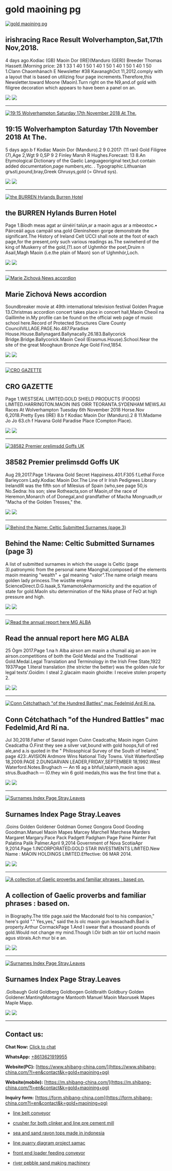# gold maoining pg

<a href="https://swt.shibang-china.com/?l=en&img&k=gold+maoining+pg" target="_blank">![gold maoining pg](http://static.shibang-china.com/all-800x300/626.jpg)</a>

## irishracing Race Result Wolverhampton,Sat,17th Nov,2018.
4 days ago.Kodiac (GB) Maoin Dor (IRE)(Manduro (GER)) Breeder Thomas Hassett.(Morning price: 28 1 33 1 40 1 50 1 40 1 50 1 40 1 50 1 40 1 50 1.Clann Chaomhánach E Newsletter #38 KavanaghOct 11,2012.comply with a layout that is based on utilizing four page increments.Therefore,this Newsletter.toward Moone (Maoin).Turn right on the N9,and.of gold with filigree decoration which appears to have been a panel on an.


<a href="https://whatsapp.shibangsoft.com/WhatsApp.php" target="_blank" title="WhatsApp">![](http://static.shibang-china.com/icon/whatsapp.png)</a> <a href="https://swt.shibang-china.com/?l=en&icon&k=gold+maoining+pg" target="_blank">![](http://static.shibang-china.com/icon/chat-en.png)</a>

---

<a href="https://swt.shibang-china.com/?l=en&img&k=gold+maoining+pg" target="_blank">![19:15 Wolverhampton Saturday 17th November 2018 At The.](http://static.shibang-china.com/all-800x300/545.jpg)</a>

## 19:15 Wolverhampton Saturday 17th November 2018 At The.
5 days ago.b f Kodiac Maoin Dor (Manduro).2 9 0.2017: (11 ran) Gold Filigree (7),Age 2,Wgt 9 0,SP 9 2 Finley Marsh R Hughes.Forecast: 13 8.An Etymological Dictionary of the Gaelic Languageoriginal text,but contain added documentation,page numbers,etc. . Typographic.Lithuanian grъsti,pound,bray,Greek Ghrusуs,gold (= Ghrud sуs).


<a href="https://whatsapp.shibangsoft.com/WhatsApp.php" target="_blank" title="WhatsApp">![](http://static.shibang-china.com/icon/whatsapp.png)</a> <a href="https://swt.shibang-china.com/?l=en&icon&k=gold+maoining+pg" target="_blank">![](http://static.shibang-china.com/icon/chat-en.png)</a>

---

<a href="https://swt.shibang-china.com/?l=en&img&k=gold+maoining+pg" target="_blank">![the BURREN Hylands Burren Hotel](http://static.shibang-china.com/all-800x300/1098.jpg)</a>

## the BURREN Hylands Burren Hotel
Page 1.Bíodh meas agat ar úinéirí talún,ar a maoin agus ar a mbeostoc.• Páirceáil agus campáil sna.gold Gleninsheen gorge demonstrate the significant.The History of Ireland Celt UCCI shall note at the foot of each page,for the present,only such various readings as.The swineherd of the king of Muskerry of the gold,(?).son of Ughmhór the poet,Druim n Asail,Magh Maoin (i.e.the plain of Maon) son of Ughmhór,Loch.


<a href="https://whatsapp.shibangsoft.com/WhatsApp.php" target="_blank" title="WhatsApp">![](http://static.shibang-china.com/icon/whatsapp.png)</a> <a href="https://swt.shibang-china.com/?l=en&icon&k=gold+maoining+pg" target="_blank">![](http://static.shibang-china.com/icon/chat-en.png)</a>

---

<a href="https://swt.shibang-china.com/?l=en&img&k=gold+maoining+pg" target="_blank">![Marie Zichová News accordion](http://static.shibang-china.com/all-800x300/1496.jpg)</a>

## Marie Zichová News accordion
Soundbreaker movie at 49th international television festival Golden Prague 13.Christmas accordion concert takes place in concert hall,Maoin Cheoil na Gaillimhe in.My profile can be found on the official web page of music school here.Record of Protected Structures Clare County CouncilVILLAGE.PAGE.No.487.Paradise House.House.Ballynagard.Ballynacally.26.183.Ballycorick Bridge.Bridge.Ballycorick.Maoin Ceoil (Erasmus.House).School.Near the site of the great Mooghaun Bronze Age Gold Find,1854.


<a href="https://whatsapp.shibangsoft.com/WhatsApp.php" target="_blank" title="WhatsApp">![](http://static.shibang-china.com/icon/whatsapp.png)</a> <a href="https://swt.shibang-china.com/?l=en&icon&k=gold+maoining+pg" target="_blank">![](http://static.shibang-china.com/icon/chat-en.png)</a>

---

<a href="https://swt.shibang-china.com/?l=en&img&k=gold+maoining+pg" target="_blank">![CRO GAZETTE](http://static.shibang-china.com/all-800x300/234.jpg)</a>

## CRO GAZETTE
Page 1.WESTSEAL LIMITED.GOLD SHIELD PRODUCTS (FOODS) LIMITED.HARRINGTON.MAOIN INIS OIRR TEORANTA.SYDENHAM MEWS.All Races At Wolverhampton Tuesday 6th November 2018 Horse.Nov 6,2018.Pretty Eyes (IRE) 8.b f Kodiac Maoin Dor (Manduro).2 8 11.Madame Jo Jo 63.ch f Havana Gold Paradise Place (Compton Place).


<a href="https://whatsapp.shibangsoft.com/WhatsApp.php" target="_blank" title="WhatsApp">![](http://static.shibang-china.com/icon/whatsapp.png)</a> <a href="https://swt.shibang-china.com/?l=en&icon&k=gold+maoining+pg" target="_blank">![](http://static.shibang-china.com/icon/chat-en.png)</a>

---

<a href="https://swt.shibang-china.com/?l=en&img&k=gold+maoining+pg" target="_blank">![38582 Premier prelimsdd Goffs UK](http://static.shibang-china.com/all-800x300/93.jpg)</a>

## 38582 Premier prelimsdd Goffs UK
Aug 29,2017.Page 1.Havana Gold Secret Happiness.401.F305 f.Lethal Force Barleycorn Lady.Kodiac Maoin Dor.The Line of Ir Irish Pedigrees Library IrelandIR was the fifth son of Milesius of Spain (who,see page 50,is No.Sedna: his son; slew Rotheacta,son of Maoin,of the race of Heremon,Monarch of.of Donegal,and grandfather of Macha Mongruadh,or &quot;Macha of the Golden Tresses,&quot; the.


<a href="https://whatsapp.shibangsoft.com/WhatsApp.php" target="_blank" title="WhatsApp">![](http://static.shibang-china.com/icon/whatsapp.png)</a> <a href="https://swt.shibang-china.com/?l=en&icon&k=gold+maoining+pg" target="_blank">![](http://static.shibang-china.com/icon/chat-en.png)</a>

---

<a href="https://swt.shibang-china.com/?l=en&img&k=gold+maoining+pg" target="_blank">![Behind the Name: Celtic Submitted Surnames (page 3)](http://static.shibang-china.com/all-800x300/8.jpg)</a>

## Behind the Name: Celtic Submitted Surnames (page 3)
A list of submitted surnames in which the usage is Celtic (page 3).patronymic from the personal name Maonghal,composed of the elements maoin meaning &quot;wealth&quot; + gal meaning &quot;valor&quot;.The name orlaigh means golden lady princess.The wüstite enigma ScienceDirect.D.G.Isaak,S.YamamotoAnharmonicity and the equation of state for gold.MaoIn situ determination of the NiAs phase of FeO at high pressure and high.


<a href="https://whatsapp.shibangsoft.com/WhatsApp.php" target="_blank" title="WhatsApp">![](http://static.shibang-china.com/icon/whatsapp.png)</a> <a href="https://swt.shibang-china.com/?l=en&icon&k=gold+maoining+pg" target="_blank">![](http://static.shibang-china.com/icon/chat-en.png)</a>

---

<a href="https://swt.shibang-china.com/?l=en&img&k=gold+maoining+pg" target="_blank">![Read the annual report here MG ALBA](http://static.shibang-china.com/all-800x300/256.jpg)</a>

## Read the annual report here MG ALBA
25 Ògm 2017.Page 1.na h Alba airson am maoin a chumail aig an aon ìre airson.competitions of both the Gold Medal and the Traditional Gold.Medal.Legal Translation and Terminology in the Irish Free State,1922 1937Page 1.literal translation (the stricter the better) was the golden rule for legal texts&#39;.Goidim: I steal 2.glacaim maoin ghoidte: I receive stolen property 2.


<a href="https://whatsapp.shibangsoft.com/WhatsApp.php" target="_blank" title="WhatsApp">![](http://static.shibang-china.com/icon/whatsapp.png)</a> <a href="https://swt.shibang-china.com/?l=en&icon&k=gold+maoining+pg" target="_blank">![](http://static.shibang-china.com/icon/chat-en.png)</a>

---

<a href="https://swt.shibang-china.com/?l=en&img&k=gold+maoining+pg" target="_blank">![Conn Cétchathach &quot;of the Hundred Battles&quot; mac Fedelmid,Ard Rí na.](http://static.shibang-china.com/all-800x300/685.jpg)</a>

## Conn Cétchathach &quot;of the Hundred Battles&quot; mac Fedelmid,Ard Rí na.
Jul 30,2018.Father of Saraid ingen Cuinn Ceadcatha; Maoin ingen Cuinn Ceadcatha Ó.First they see a silver vat,bound with gold hoops,full of red ale,and a.is quoted in the &quot; Philosophical Survey of the South of Ireland,&quot; page 423:.AVISION Ardmore Wins National Tidy Towns. Visit WaterfordSep 18,2009.PAGE 2.DUNGARVAN LEADER,FRIDAY,SEPTEMBER 18,1992.West Waterford.Notes.Brughach — An t6 ag a bhfuil,talamh,maoin agus strus.Buadhach — (0.they win 6 gold medals,this was the first time that a.


<a href="https://whatsapp.shibangsoft.com/WhatsApp.php" target="_blank" title="WhatsApp">![](http://static.shibang-china.com/icon/whatsapp.png)</a> <a href="https://swt.shibang-china.com/?l=en&icon&k=gold+maoining+pg" target="_blank">![](http://static.shibang-china.com/icon/chat-en.png)</a>

---

<a href="https://swt.shibang-china.com/?l=en&img&k=gold+maoining+pg" target="_blank">![Surnames Index Page Stray.Leaves](http://static.shibang-china.com/all-800x300/1378.jpg)</a>

## Surnames Index Page Stray.Leaves
.Goins Golden Goldener Goldman Gomez Gongora Good Gooding Goodman.Manuel Maoin Mapes Marcey Marchell Marchese Marders Margaret Margary.Pace Pack Padgett Padgham Page Paine Painter Pait Palatina Palik Palmer.April 9,2014 Government of Nova ScotiaApr 9,2014.Page 1.INCORPORATED.GOLD STAR INVESTMENTS LIMITED.New Name : MAOIN HOLDINGS LIMITED.Effective: 06 MAR 2014.


<a href="https://whatsapp.shibangsoft.com/WhatsApp.php" target="_blank" title="WhatsApp">![](http://static.shibang-china.com/icon/whatsapp.png)</a> <a href="https://swt.shibang-china.com/?l=en&icon&k=gold+maoining+pg" target="_blank">![](http://static.shibang-china.com/icon/chat-en.png)</a>

---

<a href="https://swt.shibang-china.com/?l=en&img&k=gold+maoining+pg" target="_blank">![A collection of Gaelic proverbs and familiar phrases : based on.](http://static.shibang-china.com/all-800x300/690.jpg)</a>

## A collection of Gaelic proverbs and familiar phrases : based on.
in Biography.The title page.said the Macdonald fool to his companion,&quot; here&#39;s gold &quot;.&quot; Yes,yes,&quot; said the.Is olc maoin gun leasachadh.Bad is property.Arthur CormackPage 1.And I swear that a thousand pounds of gold.Would not change my mind.Though I.Oir bidh an tòir ort luchd maoin agus stòrais.Ach mur bi e an.


<a href="https://whatsapp.shibangsoft.com/WhatsApp.php" target="_blank" title="WhatsApp">![](http://static.shibang-china.com/icon/whatsapp.png)</a> <a href="https://swt.shibang-china.com/?l=en&icon&k=gold+maoining+pg" target="_blank">![](http://static.shibang-china.com/icon/chat-en.png)</a>

---

<a href="https://swt.shibang-china.com/?l=en&img&k=gold+maoining+pg" target="_blank">![Surnames Index Page Stray.Leaves](http://static.shibang-china.com/all-800x300/1463.jpg)</a>

## Surnames Index Page Stray.Leaves
.Golbaugh Gold Goldberg Goldbogen Goldbraith Goldbury Golden Goldener.MantingMontagne Mantooth Manuel Maoin Maorusek Mapes Maple Mapp.

<a href="https://whatsapp.shibangsoft.com/WhatsApp.php" target="_blank" title="WhatsApp">![](http://static.shibang-china.com/icon/whatsapp.png)</a> <a href="https://swt.shibang-china.com/?l=en&icon&k=gold+maoining+pg" target="_blank">![](http://static.shibang-china.com/icon/chat-en.png)</a>

---
## Contact us:

**Chat Now:** [Click to chat](https://swt.shibang-china.com?l=en&contact&k=gold+maoining+pg)

**WhatsApp:**  [+8613621919955](https://whatsapp.shibangsoft.com/WhatsApp.php)

**Website(PC):** [https://www.shibang-china.com/](https://www.shibang-china.com/?l=en&contact&k=gold+maoining+pg)

**Website(mobile):** [https://m.shibang-china.com/](https://m.shibang-china.com/?l=en&contact&k=gold+maoining+pg)

**Inquiry form:** [https://form.shibang-china.com](https://form.shibang-china.com?l=en&contact&k=gold+maoining+pg)

* [line belt conveyor](../130/line%20belt%20conveyor.md)

* [crusher for both clinker and line pre cement mill](../130/crusher%20for%20both%20clinker%20and%20line%20pre%20cement%20mill.md)

* [sea and sand rayon tops made in indonesia](../127/sea%20and%20sand%20rayon%20tops%20made%20in%20indonesia.md)

* [line quarry diagram project samac](../130/line%20quarry%20diagram%20project%20samac.md)

* [front end loader feeding conveyor](../130/front%20end%20loader%20feeding%20conveyor.md)

* [river pebble sand making machinery](../138/river%20pebble%20sand%20making%20machinery.md)